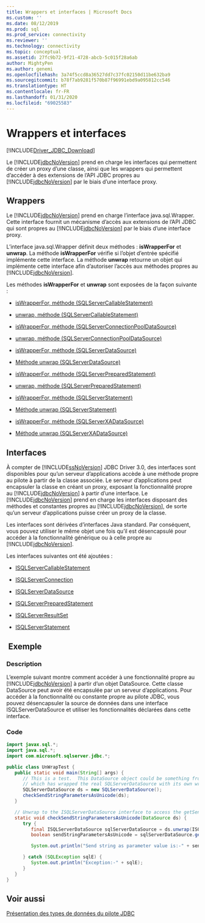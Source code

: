 ```yaml
---
title: Wrappers et interfaces | Microsoft Docs
ms.custom: ''
ms.date: 08/12/2019
ms.prod: sql
ms.prod_service: connectivity
ms.reviewer: ''
ms.technology: connectivity
ms.topic: conceptual
ms.assetid: 27fc9b72-9f21-4728-abcb-5c015f28a6ab
author: MightyPen
ms.author: genemi
ms.openlocfilehash: 3a74f5ccd8a36527dd7c37fc02150d11be632ba9
ms.sourcegitcommit: b78f7ab9281f570b87f96991ebd9a095812cc546
ms.translationtype: HT
ms.contentlocale: fr-FR
ms.lasthandoff: 01/31/2020
ms.locfileid: "69025583"
---
```

# <a name="wrappers-and-interfaces"></a>Wrappers et interfaces

[!INCLUDE[Driver_JDBC_Download](../../includes/driver_jdbc_download.md)]

Le [!INCLUDE[jdbcNoVersion](../../includes/jdbcnoversion_md.md)] prend en charge les interfaces qui permettent de créer un proxy d’une classe, ainsi que les wrappers qui permettent d’accéder à des extensions de l’API JDBC propres au [!INCLUDE[jdbcNoVersion](../../includes/jdbcnoversion_md.md)] par le biais d’une interface proxy.

## <a name="wrappers"></a>Wrappers

Le [!INCLUDE[jdbcNoVersion](../../includes/jdbcnoversion_md.md)] prend en charge l’interface java.sql.Wrapper. Cette interface fournit un mécanisme d’accès aux extensions de l’API JDBC qui sont propres au [!INCLUDE[jdbcNoVersion](../../includes/jdbcnoversion_md.md)] par le biais d’une interface proxy.

L’interface java.sql.Wrapper définit deux méthodes : **isWrapperFor** et **unwrap**. La méthode **isWrapperFor** vérifie si l’objet d’entrée spécifié implémente cette interface. La méthode **unwrap** retourne un objet qui implémente cette interface afin d’autoriser l’accès aux méthodes propres au [!INCLUDE[jdbcNoVersion](../../includes/jdbcnoversion_md.md)].

Les méthodes **isWrapperFor** et **unwrap** sont exposées de la façon suivante :

- [isWrapperFor, méthode &#40;SQLServerCallableStatement&#41;](../../connect/jdbc/reference/iswrapperfor-method-sqlservercallablestatement.md)

- [unwrap, méthode &#40;SQLServerCallableStatement&#41;](../../connect/jdbc/reference/unwrap-method-sqlservercallablestatement.md)

- [isWrapperFor, méthode &#40;SQLServerConnectionPoolDataSource&#41;](../../connect/jdbc/reference/iswrapperfor-method-sqlserverconnectionpooldatasource.md)

- [unwrap, méthode &#40;SQLServerConnectionPoolDataSource&#41;](../../connect/jdbc/reference/unwrap-method-sqlserverconnectionpooldatasource.md)

- [isWrapperFor, méthode &#40;SQLServerDataSource&#41;](../../connect/jdbc/reference/iswrapperfor-method-sqlserverdatasource.md)

- [Méthode unwrap &#40;SQLServerDataSource&#41;](../../connect/jdbc/reference/unwrap-method-sqlserverdatasource.md)

- [isWrapperFor, méthode &#40;SQLServerPreparedStatement&#41;](../../connect/jdbc/reference/iswrapperfor-method-sqlserverpreparedstatement.md)

- [unwrap, méthode &#40;SQLServerPreparedStatement&#41;](../../connect/jdbc/reference/unwrap-method-sqlserverpreparedstatement.md)

- [isWrapperFor, méthode &#40;SQLServerStatement&#41;](../../connect/jdbc/reference/iswrapperfor-method-sqlserverstatement.md)

- [Méthode unwrap &#40;SQLServerStatement&#41;](../../connect/jdbc/reference/unwrap-method-sqlserverstatement.md)

- [isWrapperFor, méthode &#40;SQLServerXADataSource&#41;](../../connect/jdbc/reference/iswrapperfor-method-sqlserverxadatasource.md)

- [Méthode unwrap &#40;SQLServerXADataSource&#41;](../../connect/jdbc/reference/unwrap-method-sqlserverxadatasource.md)

## <a name="interfaces"></a>Interfaces

À compter de [!INCLUDE[ssNoVersion](../../includes/ssnoversion-md.md)] JDBC Driver 3.0, des interfaces sont disponibles pour qu’un serveur d’applications accède à une méthode propre au pilote à partir de la classe associée. Le serveur d’applications peut encapsuler la classe en créant un proxy, exposant la fonctionnalité propre au [!INCLUDE[jdbcNoVersion](../../includes/jdbcnoversion_md.md)] à partir d’une interface. Le [!INCLUDE[jdbcNoVersion](../../includes/jdbcnoversion_md.md)] prend en charge les interfaces disposant des méthodes et constantes propres au [!INCLUDE[jdbcNoVersion](../../includes/jdbcnoversion_md.md)], de sorte qu’un serveur d’applications puisse créer un proxy de la classe.

Les interfaces sont dérivées d’interfaces Java standard. Par conséquent, vous pouvez utiliser le même objet une fois qu’il est désencapsulé pour accéder à la fonctionnalité générique ou à celle propre au [!INCLUDE[jdbcNoVersion](../../includes/jdbcnoversion_md.md)].

Les interfaces suivantes ont été ajoutées :

- [ISQLServerCallableStatement](../../connect/jdbc/reference/isqlservercallablestatement-interface.md)

- [ISQLServerConnection](../../connect/jdbc/reference/isqlserverconnection-interface.md)

- [ISQLServerDataSource](../../connect/jdbc/reference/isqlserverdatasource-interface.md)

- [ISQLServerPreparedStatement](../../connect/jdbc/reference/isqlserverpreparedstatement-interface.md)

- [ISQLServerResultSet](../../connect/jdbc/reference/isqlserverresultset-interface.md)

- [ISQLServerStatement](../../connect/jdbc/reference/isqlserverstatement-interface.md)

## <a name="example"></a> Exemple

### <a name="description"></a>Description

L’exemple suivant montre comment accéder à une fonctionnalité propre au [!INCLUDE[jdbcNoVersion](../../includes/jdbcnoversion_md.md)] à partir d’un objet DataSource. Cette classe DataSource peut avoir été encapsulée par un serveur d’applications. Pour accéder à la fonctionnalité ou constante propre au pilote JDBC, vous pouvez désencapsuler la source de données dans une interface ISQLServerDataSource et utiliser les fonctionnalités déclarées dans cette interface.

### <a name="code"></a>Code

```java
import javax.sql.*;  
import java.sql.*;  
import com.microsoft.sqlserver.jdbc.*;  

public class UnWrapTest {  
   public static void main(String[] args) {  
      // This is a test.  This DataSource object could be something from an appserver
      // which has wrapped the real SQLServerDataSource with its own wrapper  
      SQLServerDataSource ds = new SQLServerDataSource();  
      checkSendStringParametersAsUnicode(ds);  
   }  

   // Unwrap to the ISQLServerDataSource interface to access the getSendStringParametersAsUnicode function  
   static void checkSendStringParametersAsUnicode(DataSource ds) {  
      try {  
         final ISQLServerDataSource sqlServerDataSource = ds.unwrap(ISQLServerDataSource.class);  
         boolean sendStringParametersAsUnicode = sqlServerDataSource.getSendStringParametersAsUnicode();  

         System.out.println("Send string as parameter value is:-" + sendStringParametersAsUnicode);  

      } catch (SQLException sqlE) {  
         System.out.println("Exception:-" + sqlE);  
      }  
   }  
}  
```

## <a name="see-also"></a>Voir aussi

[Présentation des types de données du pilote JDBC](../../connect/jdbc/understanding-the-jdbc-driver-data-types.md)
